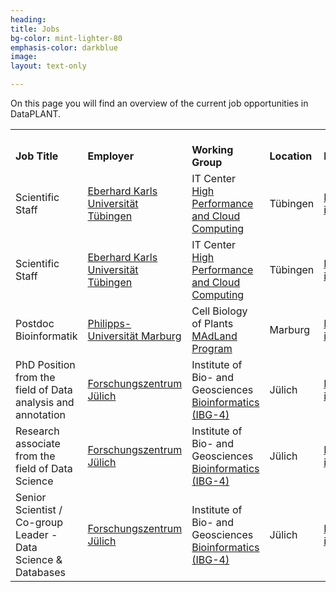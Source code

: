 ```yaml
---
heading: 
title: Jobs
bg-color: mint-lighter-80
emphasis-color: darkblue
image:
layout: text-only

--- 
```


On this page you will find an overview of the current job opportunities in DataPLANT.

<table>
<tr>
    <td><br><b>Job Title</b></td>
    <td><br><b>Employer</b></td>
    <td><br><b>Working Group</b></td>
    <td><br><b>Location</b></td>
    <td><br><b>Profile</b></td>
</tr>
<tr>
    <td>Scientific Staff</td>
    <td><a href="https://uni-tuebingen.de/">Eberhard Karls Universität Tübingen</a></td>
    <td>IT Center<br><a href="https://uni-tuebingen.de/einrichtungen/zentrum-fuer-datenverarbeitung/aktuelles/">High Performance and Cloud Computing </a></td>
    <td>Tübingen</td>
    <td><a href="https://uni-tuebingen.de/universitaet/stellenangebote/newsfullview-stellenangebote/article/scientific-staff-m-f-d-e-13-tv-l-100-2/">Further information</a></td>
</tr>
<tr>
    <td>Scientific Staff</td>
    <td><a href="https://uni-tuebingen.de/">Eberhard Karls Universität Tübingen</a></td>
    <td>IT Center<br><a href="https://uni-tuebingen.de/einrichtungen/zentrum-fuer-datenverarbeitung/aktuelles/">High Performance and Cloud Computing </a></td>
    <td>Tübingen</td>
    <td><a href="https://uni-tuebingen.de/universitaet/stellenangebote/newsfullview-stellenangebote/article/scientific-staff-m-f-d-e-13-tv-l-100-1/">Further information</a></td>
</tr>
<tr>
    <td>Postdoc Bioinformatik</td>
    <td><a href="https://www.uni-marburg.de/de">Philipps-Universität Marburg</a></td>
    <td>Cell Biology of Plants<br><a href="http://madland.science/">MAdLand Program</a></td>
    <td>Marburg</td>
    <td><a href="https://www.uni-marburg.de/de/universitaet/administration/verwaltung/dezernat2/personalabteilung/bewerber/stellen/wissenschaftliche-stellen/fb17-0002-wmz-210122.pdf">Further information</a></td>
</tr>
<tr>
    <td>PhD Position from the field of Data analysis and annotation</td>
    <td><a href="https://fz-juelich.de/portal/DE/Home/home_node.html;jsessionid=22D52EF73DCF685AFEDE01855B133834">Forschungszentrum Jülich</a></td>
    <td>Institute of Bio- and Geosciences<br><a href="https://fz-juelich.de/ibg/ibg-4/EN/Home/home_node.html;jsessionid=22D52EF73DCF685AFEDE01855B133834">Bioinformatics (IBG-4)</a></td>
    <td>Jülich</td>
    <td><a href="https://fz-juelich.de/SharedDocs/Stellenangebote/_common/dna/2021D-206-EN-IBG-4.html?nn=2694400">Further information</a></td>
</tr>
<tr>
    <td>Research associate from the field of Data Science</td>
    <td><a href="https://fz-juelich.de/portal/DE/Home/home_node.html;jsessionid=22D52EF73DCF685AFEDE01855B133834">Forschungszentrum Jülich</a></td>
    <td>Institute of Bio- and Geosciences<br><a href="https://fz-juelich.de/ibg/ibg-4/EN/Home/home_node.html;jsessionid=22D52EF73DCF685AFEDE01855B133834">Bioinformatics (IBG-4)</a></td>
    <td>Jülich</td>
    <td><a href="https://fz-juelich.de/SharedDocs/Stellenangebote/_common/dna/2021-479-EN-IBG-4.html?nn=2694400">Further information</a></td>
</tr>
<tr>
    <td>Senior Scientist / Co-group Leader - Data Science & Databases</td>
    <td><a href="https://fz-juelich.de/portal/DE/Home/home_node.html;jsessionid=22D52EF73DCF685AFEDE01855B133834">Forschungszentrum Jülich</a></td>
    <td>Institute of Bio- and Geosciences<br><a href="https://fz-juelich.de/ibg/ibg-4/EN/Home/home_node.html;jsessionid=22D52EF73DCF685AFEDE01855B133834">Bioinformatics (IBG-4)</a></td>
    <td>Jülich</td>
    <td><a href="https://fz-juelich.de/SharedDocs/Stellenangebote/_common/dna/2021-478-EN-IBG-4.html?nn=2694400">Further information</a></td>
</tr>
</table>

